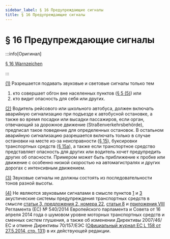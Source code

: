 ```yaml
---
sidebar_label: § 16 Предупреждающие сигналы
title: § 16 Предупреждающие сигналы
---
```


<VerifiedTranslationIcon />

# § 16 Предупреждающие сигналы

:::info[Оригинал]

[§ 16 Warnzeichen](https://www.gesetze-im-internet.de/stvo_2013/__16.html)

:::


<span id="1">[(1)](#1)</span> Разрешается подавать звуковые и световые сигналы только тем
1. кто совершает обгон вне населенных пунктов ([§ 5 (5)](/docs/general-traffic-rules/overtaking#5)) или
2. кто видит опасность для себя или других.


<span id="2">[(2)](#2)</span> Водитель рейсового или школьного автобуса, должен включать аварийную
сигнализацию при подъезде к автобусной остановке, а также во время посадки или высадки пассажиров, если
орган, отвечающий за дорожное движение (Straßenverkehrsbehörde), предписал такое поведение для
определенных остановок. В остальном аварийную сигнализацию разрешается включать только в случае остановки
на месте из-за неисправности ([§ 15](/docs/general-traffic-rules/vehicle-breakdown)), буксировки транспортных
средств ([§ 15a](/docs/general-traffic-rules/15a-towing)), а также если транспортное средство представляет
опасность для других или водитель хочет предупредить других об опасности. Примером может быть приближение 
к пробке или движение с особенно низкой скоростью на автомагистралях и других дорогах с интенсивным движением.


<span id="3">[(3)](#3)</span> Звуковые сигналы не должны состоять из последовательности тонов разной высоты.


<span id="4">[(4)](#4)</span> Не являются звуковыми сигналами в смысле пунктов [1](#1) и [3](#3) акустические системы 
предупреждения транспортных средств в смысле [статьи 3, предложения 2, номера 22](https://eur-lex.europa.eu/legal-content/EN/TXT/?uri=CELEX%3A32014R0540#d1e407-131-1), 
[статьи 8](https://eur-lex.europa.eu/legal-content/EN/TXT/?uri=CELEX%3A32014R0540#d1e1025-131-1) и 
[приложения VIII](https://eur-lex.europa.eu/legal-content/EN/TXT/?uri=CELEX%3A32014R0540#anx_VIII) 
Регламента (ЕС) № 540/2014 Европейского парламента и Совета от 16 апреля 2014 года о шумовом уровне моторных транспортных средств и сменных систем глушения, 
а также об изменении Директивы 2007/46/ЕС и отмене Директивы 70/157/ЕЭС ([Официальный журнал ЕС L 158 от 27.5.2014, стр. 131](https://eur-lex.europa.eu/legal-content/EN/TXT/?uri=CELEX%3A32014R0540)) 
в их действующей редакции.

